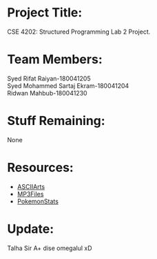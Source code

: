 # Project Title:
CSE 4202: Structured Programming Lab 2 Project.
# Team Members:
Syed Rifat Raiyan-180041205\
Syed Mohammed Sartaj Ekram-180041204\
Ridwan Mahbub-180041230
# Stuff Remaining:
None



# Resources:
* [ASCIIArts](http://www.fiikus.net/?pokedex)
* [MP3Files](https://downloads.khinsider.com/game-soundtracks/album/pokemon-gameboy-sound-collection)
*  [PokemonStats](https://pokemondb.net)
# Update:
Talha Sir A+ dise omegalul xD
